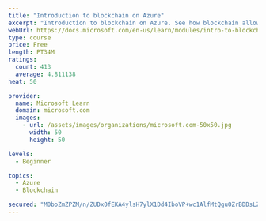 ```yaml
---
title: "Introduction to blockchain on Azure"
excerpt: "Introduction to blockchain on Azure. See how blockchain allows business partners to trust each other's data without a central authority. You'll also learn a bit about how blockchain works. The goal is to help you decide if blockchain is a good choice for your scenario."
webUrl: https://docs.microsoft.com/en-us/learn/modules/intro-to-blockchain/
type: course
price: Free
length: PT34M
ratings:
  count: 413
  average: 4.811138
heat: 50

provider:
  name: Microsoft Learn
  domain: microsoft.com
  images:
    - url: /assets/images/organizations/microsoft.com-50x50.jpg
      width: 50
      height: 50

levels:
  - Beginner

topics:
  - Azure
  - Blockchain

secured: "M0boZmZPZM/n/ZUDx0fEKA4ylsH7ylX1Dd4IboVP+wc1AlfMtQguOZrBDDsLZ2o9Y1qpEIR9/7WETyzGhyFj4+xI0fmgFsaEFwBbK0U6I4tphylIOjQHv2Z6u3jslrwp1jcBW/956tgQqPDgGalssoXsHZpBgaObknFe+35YzLPOidybzI/0K5WGeVcB9VX3bSoc2r+beRQCzupi0Zy5g9Zkq/dKygGmbh8u7pg/kHlfcvxhekN1nfuCwd4Q/nuf7SlPMc18It7BnwPfhfAMc3KTLvtMbZ5fQ/30Bo83IVz+NleCsmSNt6i2exJXLYeBEBZ29K4zA4/3Kjyww6V3JOClkAx+gkj5nM+5rnSvDkp/p2h1TS+fKm7v3iOq8WWxk/fkr8S/DgOLwhI2RR592Q2KyZn4pD8OZM/1UEo5EB8=;hVh6tep1erj0kkBeTLIy+g=="
---
```


